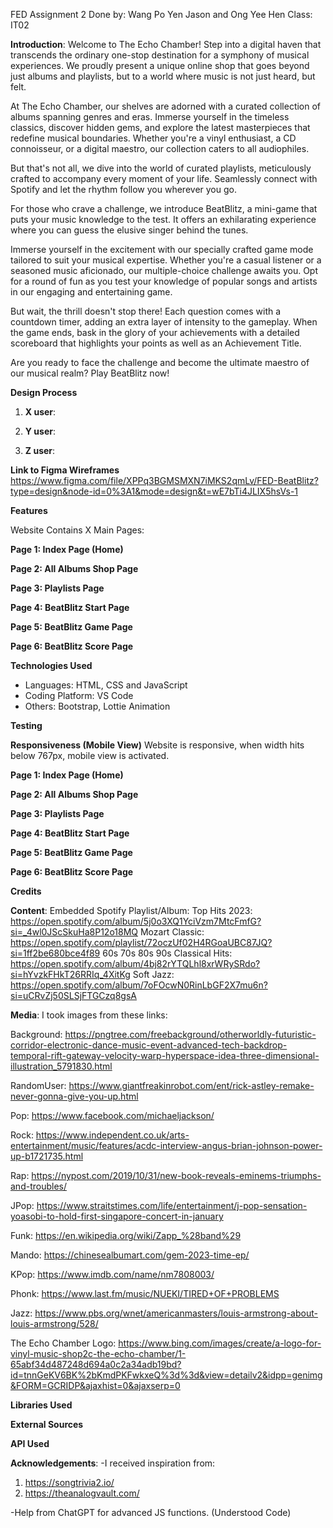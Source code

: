 FED Assignment 2
Done by: Wang Po Yen Jason and Ong Yee Hen 
Class: IT02

**Introduction**: 
Welcome to The Echo Chamber! Step into a digital haven that transcends the ordinary one-stop destination for a symphony of musical experiences. We proudly present a unique online shop that goes beyond just albums and playlists, but to a world where music is not just heard, but felt.

At The Echo Chamber, our shelves are adorned with a curated collection of albums spanning genres and eras. Immerse yourself in the timeless classics, discover hidden gems, and explore the latest masterpieces that redefine musical boundaries. Whether you're a vinyl enthusiast, a CD connoisseur, or a digital maestro, our collection caters to all audiophiles.

But that's not all, we dive into the world of curated playlists, meticulously crafted to accompany every moment of your life. Seamlessly connect with Spotify and let the rhythm follow you wherever you go. 

For those who crave a challenge, we introduce BeatBlitz, a mini-game that puts your music knowledge to the test.
It offers an exhilarating experience where you can guess the elusive singer behind the tunes.

Immerse yourself in the excitement with our specially crafted game mode tailored to suit your musical expertise. Whether you're a casual listener or a seasoned music aficionado, our multiple-choice challenge awaits you. Opt for a round of fun as you test your knowledge of popular songs and artists in our engaging and entertaining game. 

But wait, the thrill doesn't stop there! Each question comes with a countdown timer, adding an extra layer of intensity to the gameplay. When the game ends, bask in the glory of your achievements with a detailed scoreboard that highlights your points as well as an Achievement Title.

Are you ready to face the challenge and become the ultimate maestro of our musical realm? Play BeatBlitz now!


**Design Process**

1. **X user**: 

2. **Y user**:

3. **Z user**: 

**Link to Figma Wireframes**
https://www.figma.com/file/XPPq3BGMSMXN7iMKS2qmLv/FED-BeatBlitz?type=design&node-id=0%3A1&mode=design&t=wE7bTi4JLIX5hsVs-1


**Features**

Website Contains X Main Pages:

**Page 1: Index Page (Home)**


**Page 2: All Albums Shop Page**


**Page 3: Playlists Page**


**Page 4: BeatBlitz Start Page**


**Page 5: BeatBlitz Game Page**


**Page 6: BeatBlitz Score Page**



**Technologies Used**
- Languages: HTML, CSS and JavaScript
- Coding Platform: VS Code
- Others: Bootstrap, Lottie Animation


**Testing**


**Responsiveness (Mobile View)**
Website is responsive, when width hits below 767px, mobile view is activated.

**Page 1: Index Page (Home)**


**Page 2: All Albums Shop Page**


**Page 3: Playlists Page**


**Page 4: BeatBlitz Start Page**


**Page 5: BeatBlitz Game Page**


**Page 6: BeatBlitz Score Page**




**Credits**

**Content**:
Embedded Spotify Playlist/Album:
Top Hits 2023: https://open.spotify.com/album/5j0o3XQ1YciVzm7MtcFmfG?si=_4wl0JScSkuHa8P12o18MQ
Mozart Classic: https://open.spotify.com/playlist/72oczUf02H4RGoaUBC87JQ?si=1ff2be680bce4f89
60s 70s 80s 90s Classical Hits: https://open.spotify.com/album/4bj82rYTQLhl8xrWRySRdo?si=hYvzkFHkT26RRIq_4XitKg
Soft Jazz: https://open.spotify.com/album/7oFOcwN0RinLbGF2X7mu6n?si=uCRvZj50SLSjFTGCzq8gsA

**Media**:
I took images from these links:

Background:
https://pngtree.com/freebackground/otherworldly-futuristic-corridor-electronic-dance-music-event-advanced-tech-backdrop-temporal-rift-gateway-velocity-warp-hyperspace-idea-three-dimensional-illustration_5791830.html

RandomUser: https://www.giantfreakinrobot.com/ent/rick-astley-remake-never-gonna-give-you-up.html

Pop: https://www.facebook.com/michaeljackson/

Rock: https://www.independent.co.uk/arts-entertainment/music/features/acdc-interview-angus-brian-johnson-power-up-b1721735.html

Rap: https://nypost.com/2019/10/31/new-book-reveals-eminems-triumphs-and-troubles/

JPop: https://www.straitstimes.com/life/entertainment/j-pop-sensation-yoasobi-to-hold-first-singapore-concert-in-january

Funk: https://en.wikipedia.org/wiki/Zapp_%28band%29

Mando: https://chinesealbumart.com/gem-2023-time-ep/

KPop: https://www.imdb.com/name/nm7808003/

Phonk: https://www.last.fm/music/NUEKI/TIRED+OF+PROBLEMS

Jazz: https://www.pbs.org/wnet/americanmasters/louis-armstrong-about-louis-armstrong/528/

The Echo Chamber Logo: https://www.bing.com/images/create/a-logo-for-vinyl-music-shop2c-the-echo-chamber/1-65abf34d487248d694a0c2a34adb19bd?id=tnnGeKV6BK%2bKmdPKFwkxeQ%3d%3d&view=detailv2&idpp=genimg&FORM=GCRIDP&ajaxhist=0&ajaxserp=0


**Libraries Used**



**External Sources**



**API Used**



**Acknowledgements**:
-I received inspiration from: 
1. https://songtrivia2.io/ 
2. https://theanalogvault.com/

-Help from ChatGPT for advanced JS functions. (Understood Code)
